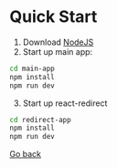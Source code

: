 # Quick Start

1. Download [NodeJS](https://nodejs.org/en/download/)
2. Start up main app:

```bash
cd main-app
npm install
npm run dev
```

3. Start up react-redirect

```bash
cd redirect-app
npm install
npm run dev
```

[Go back](README.md)
